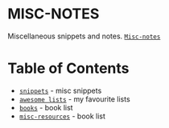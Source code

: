 # MISC-NOTES

Miscellaneous snippets and notes.
[`Misc-notes`](https://jcmariscal.github.io/misc-notes/)

# Table of Contents
- [`snippets`](https://jcmariscal.github.io/misc-notes/snippets) - misc snippets
- [`awesome lists`](https://jcmariscal.github.io/misc-notes/awesome-lists) - my favourite lists
- [`books`](https://jcmariscal.github.io/misc-notes/books) - book list
- [`misc-resources`](https://jcmariscal.github.io/misc-notes/resources) - book list
